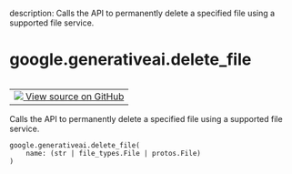 description: Calls the API to permanently delete a specified file using a supported file service.

<div itemscope itemtype="http://developers.google.com/ReferenceObject">
<meta itemprop="name" content="google.generativeai.delete_file" />
<meta itemprop="path" content="Stable" />
</div>

# google.generativeai.delete_file

<!-- Insert buttons and diff -->

<table class="tfo-notebook-buttons tfo-api nocontent" align="left">
<td>
  <a target="_blank" href="https://github.com/google/generative-ai-python/blob/master/google/generativeai/files.py#L94-L102">
    <img src="https://www.tensorflow.org/images/GitHub-Mark-32px.png" />
    View source on GitHub
  </a>
</td>
</table>



Calls the API to permanently delete a specified file using a supported file service.


<pre class="devsite-click-to-copy prettyprint lang-py tfo-signature-link">
<code>google.generativeai.delete_file(
    name: (str | file_types.File | protos.File)
)
</code></pre>



<!-- Placeholder for "Used in" -->

